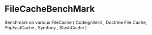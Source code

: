 # FileCacheBenchMark
 Benchmark on  various FileCache  ( Codeigniter4 , Doctrine File Cache, PhpFastCache , Symfony , StashCache )
